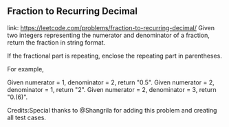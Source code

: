 ## Fraction to Recurring Decimal 
link: <https://leetcode.com/problems/fraction-to-recurring-decimal/>
Given two integers representing the numerator and denominator of a fraction, return the fraction in string format.

If the fractional part is repeating, enclose the repeating part in parentheses.

For example,

Given numerator = 1, denominator = 2, return "0.5".
Given numerator = 2, denominator = 1, return "2".
Given numerator = 2, denominator = 3, return "0.(6)".



Credits:Special thanks to @Shangrila for adding this problem and creating all test cases.